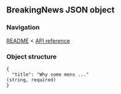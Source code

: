 ## BreakingNews JSON object

### Navigation
[README](../../README.md)
<
[API reference](../api_reference.md)

### Object structure
```
{
  "title": "Why some mens ..."                                                  (string, required)
}
```
